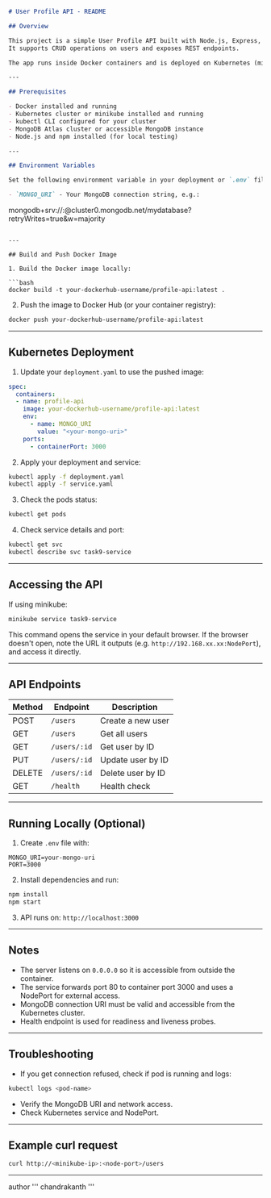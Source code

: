 ```markdown
# User Profile API - README

## Overview

This project is a simple User Profile API built with Node.js, Express, and MongoDB.  
It supports CRUD operations on users and exposes REST endpoints.

The app runs inside Docker containers and is deployed on Kubernetes (minikube).  

---

## Prerequisites

- Docker installed and running  
- Kubernetes cluster or minikube installed and running  
- kubectl CLI configured for your cluster  
- MongoDB Atlas cluster or accessible MongoDB instance  
- Node.js and npm installed (for local testing)  

---

## Environment Variables

Set the following environment variable in your deployment or `.env` file:

- `MONGO_URI` - Your MongoDB connection string, e.g.:

```

mongodb+srv://<username>:<password>@cluster0.mongodb.net/mydatabase?retryWrites=true\&w=majority

````

---

## Build and Push Docker Image

1. Build the Docker image locally:

```bash
docker build -t your-dockerhub-username/profile-api:latest .
````

2. Push the image to Docker Hub (or your container registry):

```bash
docker push your-dockerhub-username/profile-api:latest
```

---

## Kubernetes Deployment

1. Update your `deployment.yaml` to use the pushed image:

```yaml
spec:
  containers:
  - name: profile-api
    image: your-dockerhub-username/profile-api:latest
    env:
      - name: MONGO_URI
        value: "<your-mongo-uri>"
    ports:
      - containerPort: 3000
```

2. Apply your deployment and service:

```bash
kubectl apply -f deployment.yaml
kubectl apply -f service.yaml
```

3. Check the pods status:

```bash
kubectl get pods
```

4. Check service details and port:

```bash
kubectl get svc
kubectl describe svc task9-service
```

---

## Accessing the API

If using minikube:

```bash
minikube service task9-service
```

This command opens the service in your default browser.
If the browser doesn't open, note the URL it outputs (e.g. `http://192.168.xx.xx:NodePort`), and access it directly.

---

## API Endpoints

| Method | Endpoint     | Description       |
| ------ | ------------ | ----------------- |
| POST   | `/users`     | Create a new user |
| GET    | `/users`     | Get all users     |
| GET    | `/users/:id` | Get user by ID    |
| PUT    | `/users/:id` | Update user by ID |
| DELETE | `/users/:id` | Delete user by ID |
| GET    | `/health`    | Health check      |

---

## Running Locally (Optional)

1. Create `.env` file with:

```
MONGO_URI=your-mongo-uri
PORT=3000
```

2. Install dependencies and run:

```bash
npm install
npm start
```

3. API runs on: `http://localhost:3000`

---

## Notes

* The server listens on `0.0.0.0` so it is accessible from outside the container.
* The service forwards port 80 to container port 3000 and uses a NodePort for external access.
* MongoDB connection URI must be valid and accessible from the Kubernetes cluster.
* Health endpoint is used for readiness and liveness probes.

---

## Troubleshooting

* If you get connection refused, check if pod is running and logs:

```bash
kubectl logs <pod-name>
```

* Verify the MongoDB URI and network access.
* Check Kubernetes service and NodePort.

---

## Example curl request

```bash
curl http://<minikube-ip>:<node-port>/users
```

---
author 
'''
chandrakanth
'''
